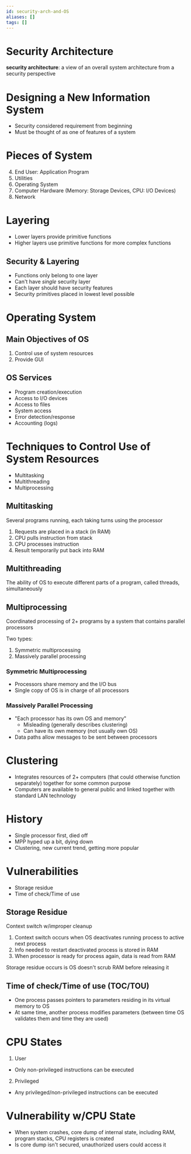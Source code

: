 ```yaml
---
id: security-arch-and-OS
aliases: []
tags: []
---
```


# Security Architecture
**security architecture**: a view of an overall system architecture from a security perspective

# Designing a New Information System
- Security considered requirement from beginning
- Must be thought of as one of features of a system

# Pieces of System
4) End User: Application Program
3) Utilities
2) Operating System
1) Computer Hardware (Memory: Storage Devices, CPU: I/O Devices)
0) Network

# Layering
- Lower layers provide primitive functions
- Higher layers use primitive functions for more complex functions

## Security & Layering
- Functions only belong to one layer
- Can't have _single_ security layer
- Each layer should have security features
- Security primitives placed in lowest level possible

# Operating System

## Main Objectives of OS
1) Control use of system resources
2) Provide GUI

## OS Services
- Program creation/execution
- Access to I/O devices
- Access to files
- System access
- Error detection/response
- Accounting (logs)

# Techniques to Control Use of System Resources
- Multitasking
- Multithreading
- Multiprocessing

## Multitasking
Several programs running, each taking turns using the processor

1) Requests are placed in a stack (in RAM)
2) CPU pulls instruction from stack
3) CPU processes instruction
4) Result temporarily put back into RAM

## Multithreading
The ability of OS to execute different parts of a program, called threads, simultaneously

## Multiprocessing
Coordinated processing of 2+ programs by a system that contains parallel processors

Two types:
1. Symmetric multiprocessing
2. Massively parallel processing

### Symmetric Multiprocessing
- Processors share memory and the I/O bus
- Single copy of OS is in charge of all processors

### Massively Parallel Processing
- "Each processor has its own OS and memory"
    - Misleading (generally describes clustering)
    - Can have its own memory (not usually own OS)
- Data paths allow messages to be sent between processors

# Clustering
- Integrates resources of 2+ computers (that could otherwise function separately) together for some common purpose
- Computers are available to general public and linked together with standard LAN technology

# History
- Single processor first, died off
- MPP hyped up a bit, dying down
- Clustering, new current trend, getting more popular

# Vulnerabilities
- Storage residue
- Time of check/Time of use

## Storage Residue
Context switch w/improper cleanup

1) Context switch occurs when OS deactivates running process to active next process
2) Info needed to restart deactivated process is stored in RAM
3) When processor is ready for process again, data is read from RAM

Storage residue occurs is OS doesn't scrub RAM before releasing it

## Time of check/Time of use (TOC/TOU)
- One process passes pointers to parameters residing in its virtual memory to OS
- At same time, another process modifies parameters (between time OS validates them and time they are used)

# CPU States
1. User
- Only non-privileged instructions can be executed

2. Privileged
- Any privileged/non-privileged instructions can be executed

# Vulnerability w/CPU State
- When system crashes, core dump of internal state, including RAM, program stacks, CPU registers is created
- Is core dump isn't secured, unauthorized users could access it

